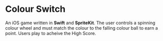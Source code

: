 # Colour Switch

An iOS game written in **Swift** and **SpriteKit**. The user controls a spinning colour wheel and must match the colour to the falling colour ball to earn a point. Users play to acheive the High Score.
